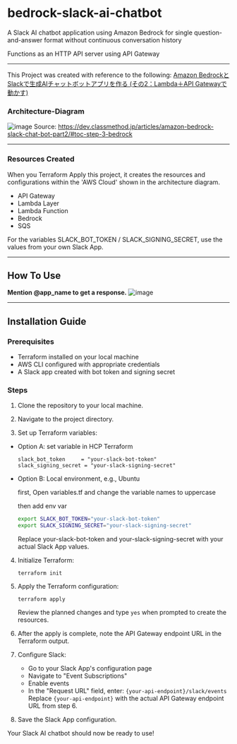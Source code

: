 # bedrock-slack-ai-chatbot
A Slack AI chatbot application using Amazon Bedrock for single question-and-answer format without continuous conversation history

Functions as an HTTP API server using API Gateway
***
This Project was created with reference to the following:
[Amazon BedrockとSlackで生成AIチャットボットアプリを作る (その2：Lambda＋API Gatewayで動かす)](https://dev.classmethod.jp/articles/amazon-bedrock-slack-chat-bot-part2/)

### Architecture-Diagram
![image](https://github.com/user-attachments/assets/dcab2590-68ab-4d53-a8cf-896108f6cd89)
Source: https://dev.classmethod.jp/articles/amazon-bedrock-slack-chat-bot-part2/#toc-step-3-bedrock
***
### Resources Created
When you Terraform Apply this project, it creates the resources and configurations within the 'AWS Cloud' shown in the architecture diagram.
 - API Gateway
 - Lambda Layer
 - Lambda Function
 - Bedrock
 - SQS

For the variables SLACK_BOT_TOKEN / SLACK_SIGNING_SECRET, use the values from your own Slack App.
***
## How To Use

**Mention @app_name to get a response.**
![image](https://github.com/user-attachments/assets/e81fcbce-7f46-4b91-9257-50a5902e3bb8)

***
## Installation Guide

### Prerequisites
- Terraform installed on your local machine
- AWS CLI configured with appropriate credentials
- A Slack app created with bot token and signing secret

### Steps

1. Clone the repository to your local machine.

2. Navigate to the project directory.

3. Set up Terraform variables:
 - Option A: set variable in HCP Terraform

   ```hcl
   slack_bot_token     = "your-slack-bot-token"
   slack_signing_secret = "your-slack-signing-secret"
   ```
 - Option B: Local environment, e.g., Ubuntu
  
   first, Open variables.tf and change the variable names to uppercase

   then add env var
   
   ```bash
   export SLACK_BOT_TOKEN="your-slack-bot-token"
   export SLACK_SIGNING_SECRET="your-slack-signing-secret"
   ```

    Replace your-slack-bot-token and your-slack-signing-secret with your actual Slack App values.

4. Initialize Terraform:
   ```
   terraform init
   ```

5. Apply the Terraform configuration:
   ```
   terraform apply
   ```

   Review the planned changes and type `yes` when prompted to create the resources.

6. After the apply is complete, note the API Gateway endpoint URL in the Terraform output.

7. Configure Slack:
   - Go to your Slack App's configuration page
   - Navigate to "Event Subscriptions"
   - Enable events
   - In the "Request URL" field, enter: `{your-api-endpoint}/slack/events`
     Replace `{your-api-endpoint}` with the actual API Gateway endpoint URL from step 6.

8. Save the Slack App configuration.

Your Slack AI chatbot should now be ready to use!
